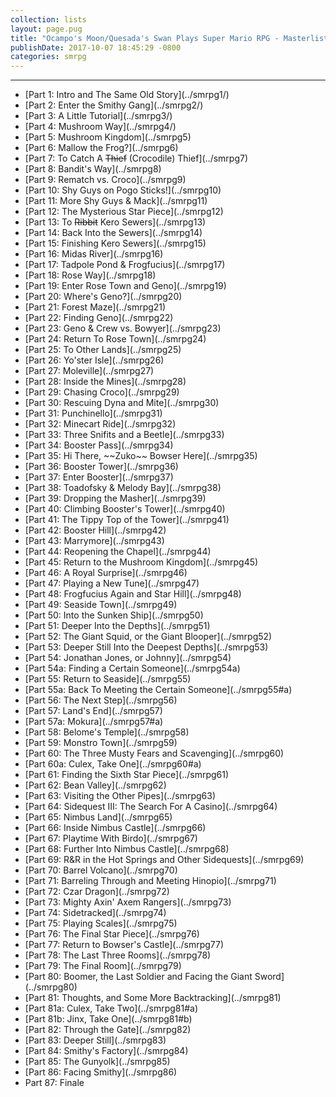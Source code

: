 ```yaml
---
collection: lists
layout: page.pug
title: "Ocampo's Moon/Quesada's Swan Plays Super Mario RPG - Masterlist"
publishDate: 2017-10-07 18:45:29 -0800
categories: smrpg
---
```


---
<ul class="masterlink-wrapper">
  <li>[Part 1: Intro and The Same Old Story](../smrpg1/)</li>
  <li>[Part 2: Enter the Smithy Gang](../smrpg2/)</li>
  <li>[Part 3: A Little Tutorial](../smrpg3/)</li>
  <li>[Part 4: Mushroom Way](../smrpg4/)</li>
  <li>[Part 5: Mushroom Kingdom](../smrpg5)</li>
  <li>[Part 6: Mallow the Frog?](../smrpg6)</li>
  <li>[Part 7: To Catch A <strike>Thief</strike> (Crocodile) Thief](../smrpg7)</li>
  <li>[Part 8: Bandit's Way](../smrpg8)</li>
  <li>[Part 9: Rematch vs. Croco](../smrpg9)</li>
  <li>[Part 10: Shy Guys on Pogo Sticks!](../smrpg10)</li>
  <li>[Part 11: More Shy Guys & Mack](../smrpg11)</li>
  <li>[Part 12: The Mysterious Star Piece](../smrpg12)</li>
  <li>[Part 13: To <strike>Ribbit</strike> Kero Sewers](../smrpg13)</li>
  <li>[Part 14: Back Into the Sewers](../smrpg14)</li>
  <li>[Part 15: Finishing Kero Sewers](../smrpg15)</li>
  <li>[Part 16: Midas River](../smrpg16)</li>
  <li>[Part 17: Tadpole Pond & Frogfucius](../smrpg17)</li>
  <li>[Part 18: Rose Way](../smrpg18)</li>
  <li>[Part 19: Enter Rose Town and Geno](../smrpg19)</li>
  <li>[Part 20: Where's Geno?](../smrpg20)</li>
  <li>[Part 21: Forest Maze](../smrpg21)</li>
  <li>[Part 22: Finding Geno](../smrpg22)</li>
  <li>[Part 23: Geno & Crew vs. Bowyer](../smrpg23)</li>
  <li>[Part 24: Return To Rose Town](../smrpg24)</li>
  <li>[Part 25: To Other Lands](../smrpg25)</li>
  <li>[Part 26: Yo'ster Isle](../smrpg26)</li>
  <li>[Part 27: Moleville](../smrpg27)</li>
  <li>[Part 28: Inside the Mines](../smrpg28)</li>
  <li>[Part 29: Chasing Croco](../smrpg29)</li>
  <li>[Part 30: Rescuing Dyna and Mite](../smrpg30)</li>
  <li>[Part 31: Punchinello](../smrpg31)</li>
  <li>[Part 32: Minecart Ride](../smrpg32)</li>
  <li>[Part 33: Three Snifits and a Beetle](../smrpg33)</li>
  <li>[Part 34: Booster Pass](../smrpg34)</li>
  <li>[Part 35: Hi There, ~~Zuko~~ Bowser Here](../smrpg35)</li>
  <li>[Part 36: Booster Tower](../smrpg36)</li>
  <li>[Part 37: Enter Booster](../smrpg37)</li>
  <li>[Part 38: Toadofsky & Melody Bay](../smrpg38)</li>
  <li>[Part 39: Dropping the Masher](../smrpg39)</li>
  <li>[Part 40: Climbing Booster's Tower](../smrpg40)</li>
  <li>[Part 41: The Tippy Top of the Tower](../smrpg41)</li>
  <li>[Part 42: Booster Hill](../smrpg42)</li>
  <li>[Part 43: Marrymore](../smrpg43)</li>
  <li>[Part 44: Reopening the Chapel](../smrpg44)</li>
  <li>[Part 45: Return to the Mushroom Kingdom](../smrpg45)</li>
  <li>[Part 46: A Royal Surprise](../smrpg46)</li>
  <li>[Part 47: Playing a New Tune](../smrpg47)</li>
  <li>[Part 48: Frogfucius Again and Star Hill](../smrpg48)</li>
  <li>[Part 49: Seaside Town](../smrpg49)</li>
  <li>[Part 50: Into the Sunken Ship](../smrpg50)</li>
  <li>[Part 51: Deeper Into the Depths](../smrpg51)</li>
  <li>[Part 52: The Giant Squid, or the Giant Blooper](../smrpg52)</li>
  <li>[Part 53: Deeper Still Into the Deepest Depths](../smrpg53)</li>
  <li>[Part 54: Jonathan Jones, or Johnny](../smrpg54)</li>
  <li>[Part 54a: Finding a Certain Someone](../smrpg54a)</li>
  <li>[Part 55: Return to Seaside](../smrpg55)</li>
  <li>[Part 55a: Back To Meeting the Certain Someone](../smrpg55#a)</li>
  <li>[Part 56: The Next Step](../smrpg56)</li>
  <li>[Part 57: Land's End](../smrpg57)</li>
  <li>[Part 57a: Mokura](../smrpg57#a)</li>
  <li>[Part 58: Belome's Temple](../smrpg58)</li>
  <li>[Part 59: Monstro Town](../smrpg59)</li>
  <li>[Part 60: The Three Musty Fears and Scavenging](../smrpg60)</li>
  <li>[Part 60a: Culex, Take One](../smrpg60#a)</li>
  <li>[Part 61: Finding the Sixth Star Piece](../smrpg61)</li>
  <li>[Part 62: Bean Valley](../smrpg62)</li>
  <li>[Part 63: Visiting the Other Pipes](../smrpg63)</li>
  <li>[Part 64: Sidequest III: The Search For A Casino](../smrpg64)</li>
  <li>[Part 65: Nimbus Land](../smrpg65)</li>
  <li>[Part 66: Inside Nimbus Castle](../smrpg66)</li>
  <li>[Part 67: Playtime With Birdo](../smrpg67)</li>
  <li>[Part 68: Further Into Nimbus Castle](../smrpg68)</li>
  <li>[Part 69: R&R in the Hot Springs and Other Sidequests](../smrpg69)</li>
  <li>[Part 70: Barrel Volcano](../smrpg70)</li>
  <li>[Part 71: Barreling Through and Meeting Hinopio](../smrpg71)</li>
  <li>[Part 72: Czar Dragon](../smrpg72)</li>
  <li>[Part 73: Mighty Axin' Axem Rangers](../smrpg73)</li>
  <li>[Part 74: Sidetracked](../smrpg74)</li>
  <li>[Part 75: Playing Scales](../smrpg75)</li>
  <li>[Part 76: The Final Star Piece](../smrpg76)</li>
  <li>[Part 77: Return to Bowser's Castle](../smrpg77)</li>
  <li>[Part 78: The Last Three Rooms](../smrpg78)</li>
  <li>[Part 79: The Final Room](../smrpg79)</li>
  <li>[Part 80: Boomer, the Last Soldier and Facing the Giant Sword](../smrpg80)</li>
  <li>[Part 81: Thoughts, and Some More Backtracking](../smrpg81)</li>
  <li>[Part 81a: Culex, Take Two](../smrpg81#a)</li>
  <li>[Part 81b: Jinx, Take One](../smrpg81#b)</li>
  <li>[Part 82: Through the Gate](../smrpg82)</li>
  <li>[Part 83: Deeper Still](../smrpg83)</li>
  <li>[Part 84: Smithy's Factory](../smrpg84)</li>
  <li>[Part 85: The Gunyolk](../smrpg85)</li>
  <li>[Part 86: Facing Smithy](../smrpg86)</li>
  <li>Part 87: Finale</li>
</ul>
